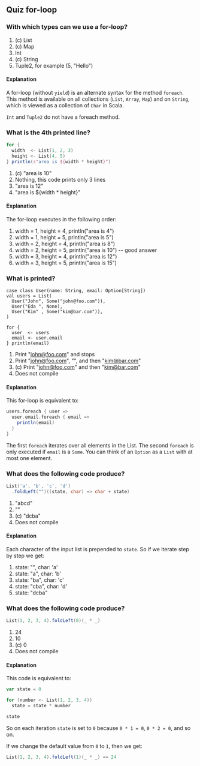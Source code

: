 ## Quiz for-loop

### With which types can we use a for-loop?

1. (c) List
1. (c) Map
1. Int
1. (c) String
1. Tuple2, for example (5, "Hello")

#### Explanation

A for-loop (without `yield`) is an alternate syntax for the method `foreach`. 
This method is available on all collections (`List`, `Array`, `Map`) and on `String`, 
which is viewed as a collection of `Char` in Scala.

`Int` and `Tuple2` do not have a foreach method.

### What is the 4th printed line?

```scala
for {
  width  <- List(1, 2, 3)
  height <- List(4, 5)
} println(s"area is ${width * height}")
```

1. (c) "area is 10"
1. Nothing, this code prints only 3 lines 
1. "area is 12"
1. "area is ${width * height}"

#### Explanation

The for-loop executes in the following order:
1. width = 1, height = 4, println("area is 4") 
1. width = 1, height = 5, println("area is 5") 
1. width = 2, height = 4, println("area is 8") 
1. width = 2, height = 5, println("area is 10") -- good answer
1. width = 3, height = 4, println("area is 12")  
1. width = 3, height = 5, println("area is 15") 

### What is printed?

```
case class User(name: String, email: Option[String])
val users = List(
  User("John", Some("john@foo.com")),
  User("Eda ", None),
  User("Kim" , Some("kim@bar.com")),
)

for {
  user  <- users
  email <- user.email
} println(email)
```

1. Print "john@foo.com" and stops
1. Print "john@foo.com", "", and then "kim@bar.com"
1. (c) Print "john@foo.com" and then "kim@bar.com"
1. Does not compile

#### Explanation

This for-loop is equivalent to:

```scala
users.foreach { user =>
  user.email.foreach { email =>
    println(email) 
  }
}
```

The first `foreach` iterates over all elements in the List.
The second `foreach` is only executed if `email` is a `Some`. 
You can think of an `Option` as a `List` with at most one element.

### What does the following code produce?

```scala
List('a', 'b', 'c', 'd')
  .foldLeft("")((state, char) => char + state)
```

1. "abcd"
1. ""
1. (c) "dcba"
1. Does not compile

#### Explanation

Each character of the input list is prepended to `state`. So if we iterate step by step we get:
1. state: "", char: 'a'
1. state: "a", char: 'b'
1. state: "ba", char: 'c'
1. state: "cba", char: 'd'
1. state: "dcba"

### What does the following code produce?

```scala
List(1, 2, 3, 4).foldLeft(0)(_ * _)
```

1. 24
1. 10
1. (c) 0
1. Does not compile

#### Explanation

This code is equivalent to:

```scala
var state = 0

for (number <- List(1, 2, 3, 4))
  state = state * number

state
```

So on each iteration `state` is set to `0` because `0 * 1 = 0`, `0 * 2 = 0`, and so on.

If we change the default value from `0` to `1`, then we get:

```scala
List(1, 2, 3, 4).foldLeft(1)(_ * _) == 24
```
